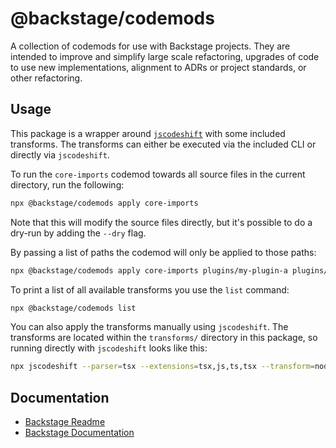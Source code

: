 # @backstage/codemods

A collection of codemods for use with Backstage projects. They are intended to improve and simplify large scale refactoring, upgrades of code to use new implementations, alignment to ADRs or project standards, or other refactoring.

## Usage

This package is a wrapper around [`jscodeshift`](https://github.com/facebook/jscodeshift) with some included transforms. The transforms can either be executed via the included CLI or directly via `jscodeshift`.

To run the `core-imports` codemod towards all source files in the current directory, run the following:

```sh
npx @backstage/codemods apply core-imports
```

Note that this will modify the source files directly, but it's possible to do a dry-run by adding the `--dry` flag.

By passing a list of paths the codemod will only be applied to those paths:

```sh
npx @backstage/codemods apply core-imports plugins/my-plugin-a plugins/my-plugin-b
```

To print a list of all available transforms you use the `list` command:

```sh
npx @backstage/codemods list
```

You can also apply the transforms manually using `jscodeshift`. The transforms are located within the `transforms/` directory in this package, so running directly with `jscodeshift` looks like this:

```sh
npx jscodeshift --parser=tsx --extensions=tsx,js,ts,tsx --transform=node_modules/@backstage/codemods/transforms/core-imports.js .
```

## Documentation

- [Backstage Readme](https://github.com/backstage/backstage/blob/master/README.md)
- [Backstage Documentation](https://github.com/backstage/backstage/blob/master/docs/README.md)
